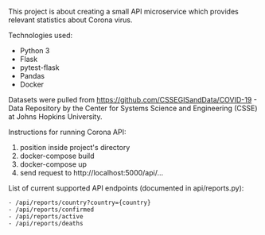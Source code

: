 This project is about creating a small API microservice which provides relevant statistics about Corona virus.

Technologies used:
 - Python 3
 - Flask 
 - pytest-flask
 - Pandas 
 - Docker

Datasets were pulled from https://github.com/CSSEGISandData/COVID-19 - Data Repository by the Center for Systems Science and Engineering (CSSE) at Johns Hopkins University.

Instructions for running Corona API:

1. position inside project's directory 
2. docker-compose build
3. docker-compose up
4. send request to http://localhost:5000/api/...

List of current supported API endpoints (documented in api/reports.py):

    - /api/reports/country?country={country} 
    - /api/reports/confirmed
    - /api/reports/active
    - /api/reports/deaths